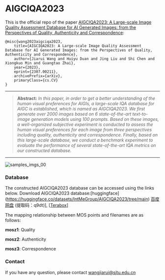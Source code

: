 # AIGCIQA2023
This is the official repo of the paper [AIGCIQA2023: A Large-scale Image Quality Assessment Database for AI
  Generated Images: from the Perspectives of Quality, Authenticity and
  Correspondence](http://arxiv.org/abs/2307.00211):
  ```
@misc{wang2023aigciqa2023,
      title={AIGCIQA2023: A Large-scale Image Quality Assessment Database for AI Generated Images: from the Perspectives of Quality, Authenticity and Correspondence}, 
      author={Jiarui Wang and Huiyu Duan and Jing Liu and Shi Chen and Xiongkuo Min and Guangtao Zhai},
      year={2023},
      eprint={2307.00211},
      archivePrefix={arXiv},
      primaryClass={cs.CV}
}
```
<hr />

> **Abstract:** *In this paper, in order to get a better understanding of the human visual
preferences for AIGIs, a large-scale IQA database for AIGC is established,
which is named as AIGCIQA2023. We first generate over 2000 images based on 6
state-of-the-art text-to-image generation models using 100 prompts.
  Based on these images, a well-organized subjective experiment is conducted to
assess the human visual preferences for each image from three perspectives
including quality, authenticity and correspondence.
  Finally, based on this large-scale database, we conduct a benchmark
experiment to evaluate the performance of several state-of-the-art IQA metrics
on our constructed database.* 
<hr />

![samples_imgs_00](https://github.com/wangjiarui153/AIGCIQA2023/assets/104545370/ab434e91-a766-4de4-babd-1d8fe5cb70c0)
### Database
The constructed AIGCIQA2023 database can be accessed using the links below.
Download AIGCIQA2023 database:[huggingface] (https://huggingface.co/datasets/IntMeGroup/AIGCIQA2023/tree/main) [百度网盘](https://pan.baidu.com/s/1v85j6hKJcRcHm74FDTEosA) 
(提取码：q9dt)], [[Terabox](https://terabox.com/s/1DtV-A9XiuQQDvVPXn6rYvg)]

The mapping relationship between MOS points and filenames are as follows:

**mosz1**: Quality

**mosz2**: Authenticity

**mosz3**: Correspondence

### Contact
If you have any question, please contact wangjiarui@sjtu.edu.cn
